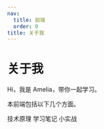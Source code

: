 ```yaml
---
nav:
  title: 前端
  order: 0
title: 关于我
---
```


# 关于我

Hi，我是 Amelia，带你一起学习。

本前端包括以下几个方面。

技术原理
学习笔记
小实战

#
